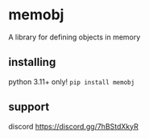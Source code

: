 # memobj
A library for defining objects in memory

## installing
python 3.11+ only!
`pip install memobj`

## support
discord
https://discord.gg/7hBStdXkyR
